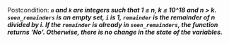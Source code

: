 Postcondition: ***`n` and `k` are integers such that 1 ≤ n, k ≤ 10^18 and n > k. `seen_remainders` is an empty set, `i` is 1, `remainder` is the remainder of n divided by i. If the `remainder` is already in `seen_remainders`, the function returns 'No'. Otherwise, there is no change in the state of the variables.***